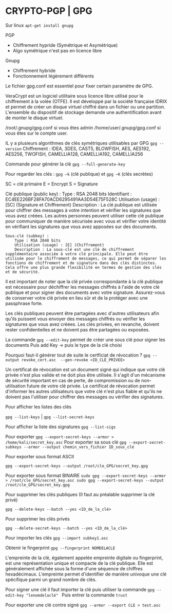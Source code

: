 # CRYPTO-PGP | GPG

Sur linux `apt-get install gnupg`

PGP
  - Chiffrement hypride (Symétrique et Asymétrique)
  - Algo symétrique n'est pas en licence libre

Gnupg
  - Chiffrement hybride
  - Fonctionnement légèrement différents

Le fichier gpg.conf est essentiel pour fixer certain paramètre de GPG.

VeraCrypt est un logiciel utilitaire sous licence libre utilisé pour le chiffrement à la volée (OTFE). Il est développé par la société française IDRIX et permet de créer un disque virtuel chiffré dans un fichier ou une partition. L'ensemble du dispositif de stockage demande une authentification avant de monter le disque virtuel. 

/root/.gnupg/gpg.conf si vous êtes admin 
/home/user/.gnupg/gpg.conf si vous êtes sur le compte user. 

IL y a plusieurs algorithmes de clés symétriques utilisables par GPG `gpg --version`
Chiffrement : IDEA, 3DES, CAST5, BLOWFISH, AES, AES192, AES256,
              TWOFISH, CAMELLIA128, CAMELLIA192, CAMELLIA256
              
Commande pour générer la clé `gpg --full-generate-key `

Pour regarder les clés : `gpg –k` (clé publique) et `gpg –K` (clés secrètes) 

SC = clé primaire
E = Encrypt
S = Signature

Clé publique (public key) :
        Type : RSA 2048 bits
        Identifiant : EC4EE226BF28FA70ACD6295491AA3D54E75F528C
        Utilisation (usage) : [SC] (Signature et Chiffrement)
        Description : La clé publique est utilisée pour chiffrer des messages à votre intention et vérifier les signatures que vous avez créées. Les autres personnes peuvent utiliser cette clé publique pour communiquer de manière sécurisée avec vous et vérifier votre identité en vérifiant les signatures que vous avez apposées sur des documents.

    Sous-clé (subkey) :
        Type : RSA 2048 bits
        Utilisation (usage) : [E] (Chiffrement)
        Description : La sous-clé est une clé de chiffrement supplémentaire associée à votre clé principale. Elle peut être utilisée pour le chiffrement de messages, ce qui permet de séparer les fonctions de chiffrement et de signature dans des clés distinctes. Cela offre une plus grande flexibilité en termes de gestion des clés et de sécurité.

Il est important de noter que la clé privée correspondante à la clé publique est nécessaire pour déchiffrer les messages chiffrés à l'aide de votre clé publique et pour signer des documents avec votre signature. Assurez-vous de conserver votre clé privée en lieu sûr et de la protéger avec une passphrase forte.

Les clés publiques peuvent être partagées avec d'autres utilisateurs afin qu'ils puissent vous envoyer des messages chiffrés ou vérifier les signatures que vous avez créées. Les clés privées, en revanche, doivent rester confidentielles et ne doivent pas être partagées ou exposées.

La commande `gpg --edit-key` permet de créer une sous clé pour signer les documents
Puis add Key -> puis le type de la clé choisi

Pourquoi faut-il générer tout de suite le certficiat de révocation ? `gpg --output revoke_cert.asc  --gen-revoke <ID_CLÉ_PRIVEE>`

Un certificat de révocation est un document signé qui indique que votre clé privée n'est plus valide et ne doit plus être utilisée. Il s'agit d'un mécanisme de sécurité important en cas de perte, de compromission ou de non-utilisation future de votre clé privée. Le certificat de révocation permet d'informer les autres utilisateurs que votre clé n'est plus fiable et qu'ils ne doivent pas l'utiliser pour chiffrer des messages ou vérifier des signatures.

Pour afficher les listes des clés

`gpg --list-keys` | `gpg --list-secret-keys`

Pour afficher la liste des signatures  `gpg --list-sigs`

Pour exporter `gpg --export-secret-keys --armor > /home/kali/secret_key.asc`
Pour exporter sa  sous clé `gpg --export-secret-subkeys --armor --output chemin_vers_fichier ID_sous_clé`

Pour exporter sous format ASCII

`gpg --export-secret-keys --output /root/cle_GPG/secret_key.gpg`

Pour exporter sous format BINAIRE
`
sudo gpg --export-secret-keys --armor > /root/cle_GPG/secret_key.asc
sudo gpg --export-secret-keys --output /root/cle_GPG/secret_key.gpg
`

Pour supprimer les clés publiques (Il faut au préalable supprimer la clé privé)

`gpg --delete-keys --batch --yes <ID_de_la_clé>`

Pour supprimer les clés privés 

`gpg --delete-secret-keys --batch --yes <ID_de_la_clé>`

Pour importer les clés `gpg --import subkey1.asc`

Obtenir le fingerprint `gpg --fingerprint NOMDELACLE`

L'empreinte de la clé, également appelée empreinte digitale ou fingerprint, est une représentation unique et compacte de la clé publique. Elle est généralement affichée sous la forme d'une séquence de chiffres hexadécimaux. L'empreinte permet d'identifier de manière univoque une clé spécifique parmi un grand nombre de clés.

Pour signer une clé il faut importer la clé puis utiliser la commande `gpg --edit-key "lenomdelaclé" `
Puis entrer la commande `trust`

Pour exporter une clé contre signé
`gpg --armor --export CLE > test.asc`




